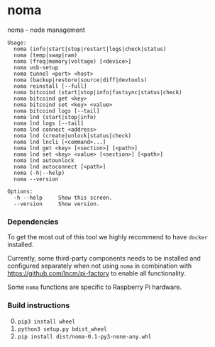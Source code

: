 # noma
noma - node management

```
Usage:
  noma (info|start|stop|restart|logs|check|status)
  noma (temp|swap|ram)
  noma (freq|memory|voltage) [<device>]
  noma usb-setup
  noma tunnel <port> <host>
  noma (backup|restore|source|diff|devtools)
  noma reinstall [--full]
  noma bitcoind (start|stop|info|fastsync|status|check)
  noma bitcoind get <key>
  noma bitcoind set <key> <value>
  noma bitcoind logs [--tail]
  noma lnd (start|stop|info)
  noma lnd logs [--tail]
  noma lnd connect <address>
  noma lnd (create|unlock|status|check)
  noma lnd lncli [<command>...]
  noma lnd get <key> [<section>] [<path>]
  noma lnd set <key> <value> [<section>] [<path>]
  noma lnd autounlock
  noma lnd autoconnect [<path>]
  noma (-h|--help)
  noma --version

Options:
  -h --help     Show this screen.
  --version     Show version.
```

### Dependencies
To get the most out of this tool we highly recommend to have `docker` installed.

Currently, some third-party components needs to be installed and configured separately when not using `noma` in combination with https://github.com/lncm/pi-factory to enable all functionality.

Some `noma` functions are specific to Raspberry Pi hardware.


### Build instructions
0. `pip3 install wheel`
1. `python3 setup.py bdist_wheel`
2. `pip install dist/noma-0.1-py3-none-any.whl`

